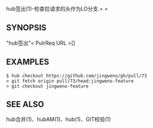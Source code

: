 
hub签出(1)-检查拉请求的头作为LO分支.= =

## SYNOPSIS

"hub签出"\< PulrReq URL >[<BRANCH>]

## EXAMPLES

```
$ hub checkout https://github.com/jingweno/gh/pull/73
> git fetch origin pull/73/head:jingweno‐feature
> git checkout jingweno‐feature
```

## SEE ALSO

hub合并(1)、hubAM(1)、hub(1)、GIT校验(1)
